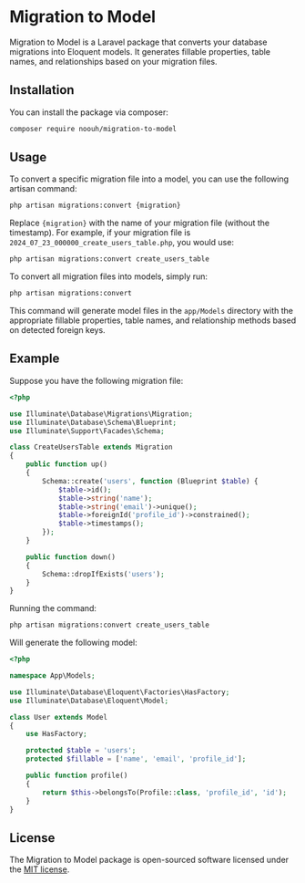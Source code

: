 
# Migration to Model

Migration to Model is a Laravel package that converts your database migrations into Eloquent models. It generates fillable properties, table names, and relationships based on your migration files.

## Installation

You can install the package via composer:

```bash
composer require noouh/migration-to-model
```

## Usage

To convert a specific migration file into a model, you can use the following artisan command:

```bash
php artisan migrations:convert {migration}
```

Replace `{migration}` with the name of your migration file (without the timestamp). For example, if your migration file is `2024_07_23_000000_create_users_table.php`, you would use:

```bash
php artisan migrations:convert create_users_table
```

To convert all migration files into models, simply run:

```bash
php artisan migrations:convert
```

This command will generate model files in the `app/Models` directory with the appropriate fillable properties, table names, and relationship methods based on detected foreign keys.

## Example

Suppose you have the following migration file:

```php
<?php

use Illuminate\Database\Migrations\Migration;
use Illuminate\Database\Schema\Blueprint;
use Illuminate\Support\Facades\Schema;

class CreateUsersTable extends Migration
{
    public function up()
    {
        Schema::create('users', function (Blueprint $table) {
            $table->id();
            $table->string('name');
            $table->string('email')->unique();
            $table->foreignId('profile_id')->constrained();
            $table->timestamps();
        });
    }

    public function down()
    {
        Schema::dropIfExists('users');
    }
}
```

Running the command:

```bash
php artisan migrations:convert create_users_table
```

Will generate the following model:

```php
<?php

namespace App\Models;

use Illuminate\Database\Eloquent\Factories\HasFactory;
use Illuminate\Database\Eloquent\Model;

class User extends Model
{
    use HasFactory;

    protected $table = 'users';
    protected $fillable = ['name', 'email', 'profile_id'];

    public function profile()
    {
        return $this->belongsTo(Profile::class, 'profile_id', 'id');
    }
}
```

## License

The Migration to Model package is open-sourced software licensed under the [MIT license](LICENSE).
